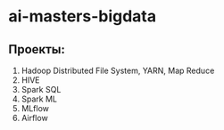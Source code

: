 # ai-masters-bigdata

## Проекты:

1. Hadoop Distributed File System, YARN, Map Reduce
2. HIVE
3. Spark SQL
4. Spark ML
5. MLflow
6. Airflow
